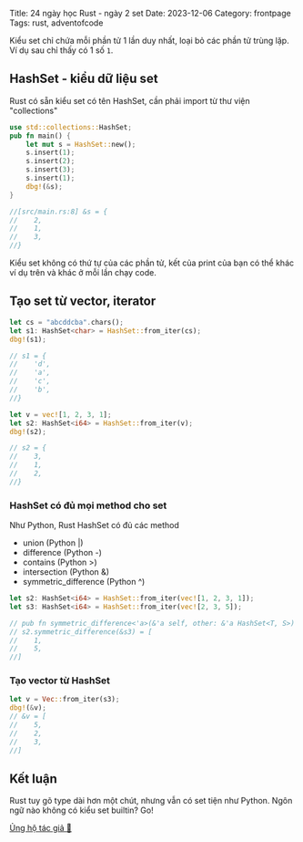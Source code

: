 Title: 24 ngày học Rust - ngày 2 set
Date: 2023-12-06
Category: frontpage
Tags: rust, adventofcode

Kiểu set chỉ chứa mỗi phần tử 1 lần duy nhất, loại bỏ các phần tử trùng lặp. Ví dụ sau chỉ thấy có 1 số `1`.

## HashSet - kiểu dữ liệu set
Rust có sẵn kiểu set có tên HashSet, cần phải import từ thư viện "collections"

```rs
use std::collections::HashSet;
pub fn main() {
    let mut s = HashSet::new();
    s.insert(1);
    s.insert(2);
    s.insert(3);
    s.insert(1);
    dbg!(&s);
}

//[src/main.rs:8] &s = {
//    2,
//    1,
//    3,
//}
```

Kiểu set không có thứ tự của các phần tử, kết của print của bạn có thể khác ví dụ trên và khác ở mỗi lần chạy code.

## Tạo set từ vector, iterator

```rs
let cs = "abcddcba".chars();
let s1: HashSet<char> = HashSet::from_iter(cs);
dbg!(s1);

// s1 = {
//    'd',
//    'a',
//    'c',
//    'b',
//}

let v = vec![1, 2, 3, 1];
let s2: HashSet<i64> = HashSet::from_iter(v);
dbg!(s2);

// s2 = {
//    3,
//    1,
//    2,
//}
```

### HashSet có đủ mọi method cho set
Như Python, Rust HashSet có đủ các method

- union (Python |)
- difference (Python -)
- contains (Python >)
- intersection (Python &)
- symmetric_difference (Python ^)

```rs
let s2: HashSet<i64> = HashSet::from_iter(vec![1, 2, 3, 1]);
let s3: HashSet<i64> = HashSet::from_iter(vec![2, 3, 5]);

// pub fn symmetric_difference<'a>(&'a self, other: &'a HashSet<T, S>) -> SymmetricDifference<'a, T, S>
// s2.symmetric_difference(&s3) = [
//    1,
//    5,
//]
```

### Tạo vector từ HashSet

```rs
let v = Vec::from_iter(s3);
dbg!(&v);
// &v = [
//    5,
//    2,
//    3,
//]

```

## Kết luận
Rust tuy gõ type dài hơn một chút, nhưng vẫn có set tiện như Python.
Ngôn ngữ nào không có kiểu set builtin? Go!

[Ủng hộ tác giả 🍺](https://www.familug.org/p/ung-ho.html)
